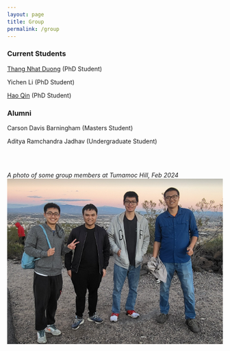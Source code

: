```yaml
---
layout: page
title: Group
permalink: /group
---
```


### Current Students
[Thang Nhat Duong](https://www.cs.arizona.edu/person/thang-nhat-duong) (PhD Student)

Yichen Li (PhD Student) 

[Hao Qin](https://mjolnirt.github.io/) (PhD Student)

### Alumni 
Carson Davis Barningham (Masters Student)

Aditya Ramchandra Jadhav (Undergraduate Student)
  
<br>
<br>

*A photo of some group members at Tumamoc Hill, Feb 2024*
![group photo](group_photo_2024_02.png)


